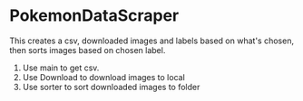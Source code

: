 # PokemonDataScraper

This creates a csv, downloaded images and labels based on what's chosen, then sorts images based on chosen label. 
 
1. Use main to get csv.
2. Use Download to download images to local
3. Use sorter to sort downloaded images to folder
